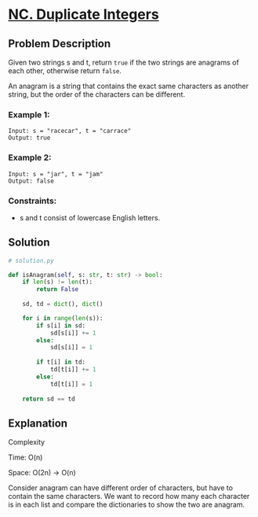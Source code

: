 # [NC. Duplicate Integers](https://neetcode.io/problems/duplicate-integer)


## Problem Description

Given two strings s and t, return `true` if the two strings are anagrams of each other, otherwise return `false`.

An anagram is a string that contains the exact same characters as another string, but the order of the characters can be different.

### Example 1:
```plaintext
Input: s = "racecar", t = "carrace"
Output: true
```

### Example 2:
```plaintext
Input: s = "jar", t = "jam"
Output: false
```


### Constraints:
- s and t consist of lowercase English letters.

## Solution

```python
# solution.py

def isAnagram(self, s: str, t: str) -> bool:
    if len(s) != len(t):
        return False
    
    sd, td = dict(), dict()

    for i in range(len(s)):
        if s[i] in sd:
            sd[s[i]] += 1
        else:
            sd[s[i]] = 1
        
        if t[i] in td:
            td[t[i]] += 1
        else:
            td[t[i]] = 1
        
    return sd == td 

```

## Explanation
Complexity

Time: O(n)

Space: O(2n) -> O(n)

Consider anagram can have different order of characters, but have to contain the same characters.
We want to record how many each character is in each list and compare the dictionaries to show the two are anagram.
